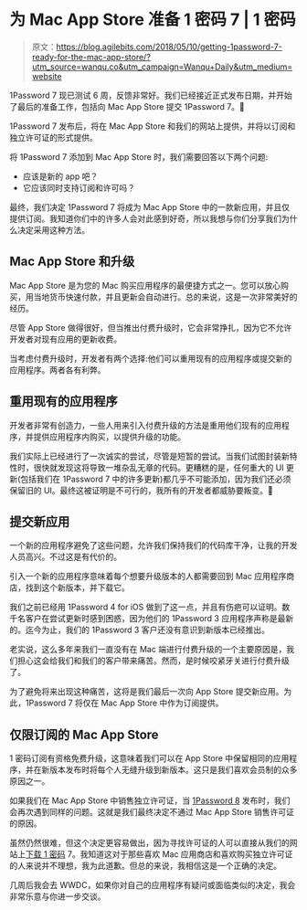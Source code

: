 # 为 Mac App Store 准备 1 密码 7 | 1 密码

> 原文：<https://blog.agilebits.com/2018/05/10/getting-1password-7-ready-for-the-mac-app-store/?utm_source=wanqu.co&utm_campaign=Wanqu+Daily&utm_medium=website>





1Password 7 现已测试 6 周，反馈非常好。我们已经接近正式发布日期，并开始了最后的准备工作，包括向 Mac App Store 提交 1Password 7。🎉



1Password 7 发布后，将在 Mac App Store 和我们的网站上提供，并将以订阅和独立许可证的形式提供。

将 1Password 7 添加到 Mac App Store 时，我们需要回答以下两个问题:

*   应该是新的 app 吧？
*   它应该同时支持订阅和许可吗？

最终，我们决定 1Password 7 将成为 Mac App Store 中的一款新应用，并且仅提供订阅。我知道你们中的许多人会对此感到好奇，所以我想与你们分享我们为什么决定采用这种方法。

## Mac App Store 和升级

Mac App Store 是为您的 Mac 购买应用程序的最便捷方式之一。您可以放心购买，用当地货币快速付款，并且更新会自动进行。总的来说，这是一次非常美好的经历。

尽管 App Store 做得很好，但当推出付费升级时，它会非常挣扎，因为它不允许开发者对现有应用的更新收费。

当考虑付费升级时，开发者有两个选择:他们可以重用现有的应用程序或提交新的应用程序。两者各有利弊。

## 重用现有的应用程序

开发者非常有创造力，一些人用来引入付费升级的方法是重用他们现有的应用程序，并提供应用程序内购买，以提供升级的功能。

我们实际上已经进行了一次诚实的尝试，尽管是短暂的尝试。当我们试图封装新特性时，很快就发现这将导致一堆杂乱无章的代码。更糟糕的是，任何重大的 UI 更新(包括我们在 1Password 7 中的许多更新)都几乎不可能添加，因为我们还必须保留旧的 UI。最终这被证明是不可行的，我所有的开发者都威胁要叛变。🙂

## 提交新应用

一个新的应用程序避免了这些问题，允许我们保持我们的代码库干净，让我的开发人员高兴。不过这是有代价的。

引入一个新的应用程序意味着每个想要升级版本的人都需要回到 Mac 应用程序商店，找到这个新版本，并下载它。

我们之前已经用 1Password 4 for iOS 做到了这一点，并且有伤疤可以证明。数千名客户在尝试更新时感到困惑，因为他们的 1Password 3 应用程序声称是最新的。迄今为止，我们的 1Password 3 客户还没有意识到新版本已经推出。

老实说，这么多年来我们一直没有在 Mac 端进行付费升级的一个主要原因是，我们担心这会给我们和我们的客户带来痛苦。然而，是时候咬紧牙关进行付费升级了。

为了避免将来出现这种痛苦，这将是我们最后一次向 App Store 提交新应用。为此，1Password 7 将仅在 Mac App Store 中作为订阅提供。

## 仅限订阅的 Mac App Store

1 密码订阅有资格免费升级，这意味着我们可以在 App Store 中保留相同的应用程序，并在新版本发布时将每个人无缝升级到新版本。这只是我们喜欢会员制的众多原因之一。

如果我们在 Mac App Store 中销售独立许可证，当 [1Password 8](https://1password.com/mac/) 发布时，我们会再次遇到同样的问题。这就是我们最终决定不通过 Mac App Store 销售许可证的原因。

虽然仍然很难，但这个决定更容易做出，因为寻找许可证的人可以直接从我们的网站上[下载 1 密码](https://1password.com/downloads/mac/) 7。我知道这对于那些喜欢 Mac 应用商店和喜欢购买独立许可证的人来说并不理想，我为此道歉。但总的来说，我相信这是一个正确的决定。

几周后我会去 WWDC，如果你对自己的应用程序有疑问或面临类似的决定，我会非常乐意与你进一步交谈。

